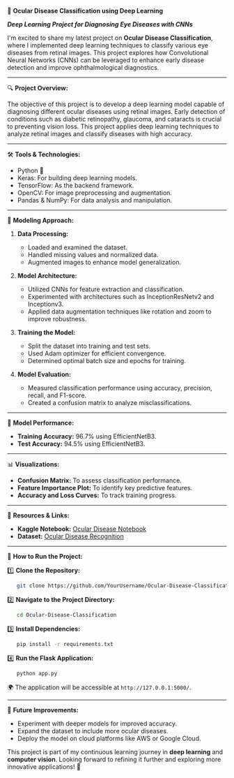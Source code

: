 🚀 **Ocular Disease Classification using Deep Learning**

***Deep Learning Project for Diagnosing Eye Diseases with CNNs***

I'm excited to share my latest project on **Ocular Disease Classification**, where I implemented deep learning techniques to classify various eye diseases from retinal images. This project explores how Convolutional Neural Networks (CNNs) can be leveraged to enhance early disease detection and improve ophthalmological diagnostics.

---

🔍 **Project Overview:**

The objective of this project is to develop a deep learning model capable of diagnosing different ocular diseases using retinal images. Early detection of conditions such as diabetic retinopathy, glaucoma, and cataracts is crucial to preventing vision loss. This project applies deep learning techniques to analyze retinal images and classify diseases with high accuracy.

---

🛠 **Tools & Technologies:**

- Python 🐍
- Keras: For building deep learning models.
- TensorFlow: As the backend framework.
- OpenCV: For image preprocessing and augmentation.
- Pandas & NumPy: For data analysis and manipulation.

---

🧠 **Modeling Approach:**

1. **Data Processing:**
   - Loaded and examined the dataset.
   - Handled missing values and normalized data.
   - Augmented images to enhance model generalization.

2. **Model Architecture:**
   - Utilized CNNs for feature extraction and classification.
   - Experimented with architectures such as InceptionResNetv2 and Inceptionv3.
   - Applied data augmentation techniques like rotation and zoom to improve robustness.

3. **Training the Model:**
   - Split the dataset into training and test sets.
   - Used Adam optimizer for efficient convergence.
   - Determined optimal batch size and epochs for training.

4. **Model Evaluation:**
   - Measured classification performance using accuracy, precision, recall, and F1-score.
   - Created a confusion matrix to analyze misclassifications.

---

🔧 **Model Performance:**

- **Training Accuracy:** 96.7% using EfficientNetB3.
- **Test Accuracy:** 94.5% using EfficientNetB3.
---

📊 **Visualizations:**

- **Confusion Matrix:** To assess classification performance.
- **Feature Importance Plot:** To identify key predictive features.
- **Accuracy and Loss Curves:** To track training progress.

---

🔗 **Resources & Links:**

- **Kaggle Notebook:** [Ocular Disease Notebook](https://www.kaggle.com/code/ahmedelsany/ocular-disease)
- **Dataset:** [Ocular Disease Recognition ](https://www.kaggle.com/datasets/alaaelmor/ocular-disease/data)

---

📌 **How to Run the Project:**

1️⃣ **Clone the Repository:**
```bash
   git clone https://github.com/YourUsername/Ocular-Disease-Classification.git
```

2️⃣ **Navigate to the Project Directory:**
```bash
   cd Ocular-Disease-Classification
```

3️⃣ **Install Dependencies:**
```bash
   pip install -r requirements.txt
```

4️⃣ **Run the Flask Application:**
```bash
   python app.py
```

🌍 The application will be accessible at `http://127.0.0.1:5000/`.

---

📢 **Future Improvements:**

- Experiment with deeper models for improved accuracy.
- Expand the dataset to include more ocular diseases.
- Deploy the model on cloud platforms like AWS or Google Cloud.

This project is part of my continuous learning journey in **deep learning** and **computer vision**. Looking forward to refining it further and exploring more innovative applications! 🚀

